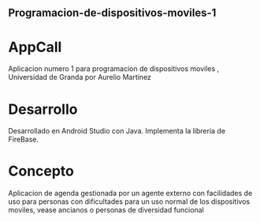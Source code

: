 ## Programacion-de-dispositivos-moviles-1
# AppCall
Aplicacion numero 1 para programacion de dispositivos moviles , Universidad  de Granda por Aurelio Martinez

# Desarrollo 
Desarrollado en Android Studio con Java. Implementa la libreria de FireBase.

# Concepto
Aplicacion de agenda gestionada por un agente externo con facilidades de uso para personas con dificultades para un uso normal de los dispositivos moviles, vease ancianos
o personas de diversidad funcional
